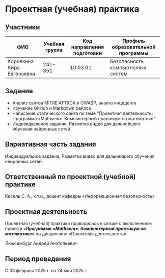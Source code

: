 # Проектная (учебная) практика

## Участники

| ФИО | Учебная группа | Код направления подготовки | Профиль образовательной программы |
|-|-|-|-|
| Коровкина Кира Евгеньевна |241-351|10.03.01|Безопасность компьютерных систем|


## Задание

- Анализ сайтов MITRE ATT&CK и OWASP, анализ инцидента
- Изучение GitHub и Markdown файлов
- Написание статического сайта по теме "Проектная деятельность: Программа «Mathsem». Компьютерный практикум по математике"
- Индивидуальное задание, Разметка видео для дальнейшего обучения нейронных сетей.

## Вариативная часть задания

Индивидуальное задание, Разметка видео для дальнейшего обучения нейронных сетей.

## Ответственный по проектной (учебной) практике

Кесель С. А., к.т.н., доцент кафедры «Информационная безопасность»

## Проектная деятельность

Проектная (учебная) практика проводилась в связке с выполнением проекта «***Программа «Mathsem». Компьютерный практикум по математике***» по дисциплине «Проектная деятельность».

Люксембург Андрей Анатольевич

## Период проведения

С 03 февраля 2025 г. по 24 мая 2025 г.
